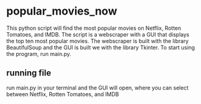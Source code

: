 # popular_movies_now

This python script will find the most popular movies on Netflix, Rotten Tomatoes, and IMDB. The script is a webscraper with a GUI that displays the top ten most popular movies. The webscraper is built with the library BeautifulSoup and the GUI is built we with the library Tkinter. To start using the program, run main.py.

## running file
run main.py in your terminal and the GUI will open, where you can select between Netflix, Rotten Tomatoes, and IMDB
